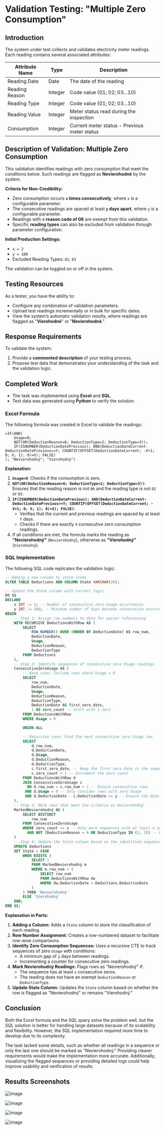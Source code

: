 # Validation Testing: "Multiple Zero Consumption"

## Introduction
The system under test collects and validates electricity meter readings. Each reading contains several associated attributes:

| Attribute Name       | Type        | Description                                        |
|----------------------|-------------|----------------------------------------------------|
| Reading Date         | Date        | The date of the reading                          |
| Reading Reason       | Integer     | Code value {01; 02; 03...10}                     |
| Reading Type         | Integer     | Code value {01; 02; 03...10}                     |
| Reading Value        | Integer     | Meter status read during the inspection          |
| Consumption          | Integer     | Current meter status - Previous meter status     |

## Description of Validation: Multiple Zero Consumption
This validation identifies readings with zero consumption that meet the conditions below. Such readings are flagged as **Nevierohodné** by the system. 

**Criteria for Non-Credibility:**
- Zero consumption occurs **`x` times consecutively**, where `x` is a configurable parameter.
- The consecutive readings are spaced at least **`y` days apart**, where `y` is a configurable parameter.
- Readings with a **reason code of 06** are exempt from this validation.
- Specific **reading types** can also be excluded from validation through parameter configuration.

**Initial Production Settings:**
- `x = 2`
- `y = 100`
- Excluded Reading Types: `02`, `03`

The validation can be toggled on or off in the system.

## Testing Resources
As a tester, you have the ability to:
- Configure any combination of validation parameters.
- Upload test readings incrementally or in bulk for specific dates.
- View the system’s automatic validation results, where readings are flagged as "**Vierohodné**" or "**Nevierohodné**."

## Response Requirements
To validate the system:
1. Provide a **commented description** of your testing process.
2. Propose test data that demonstrates your understanding of the task and the validation logic.

## Completed Work
- The task was implemented using **Excel** and **SQL**.
- Test data was generated using **Python** to verify the solution.

### Excel Formula
The following formula was created in Excel to validate the readings:
```excel
=IF(AND(
    Usage=0;
    NOT(OR(DeductionReason=6; DeductionType=2; DeductionType=3));
    IF(ISNUMBER(DeductionDatePrevious); AND(DeductionDateCurrent-DeductionDatePrevious>=Y; COUNTIF(OFFSET(DeductionDateCurrent; -X+1; 0; X; 1); 0)=X); FALSE)
); "Nevierohodný"; "Vierohodný")
```

**Explanation:**
1. **`Usage=0`**: Checks if the consumption is zero.
2. **`NOT(OR(DeductionReason=6; DeductionType=2; DeductionType=3))`**: Ensures that the reading reason is not `06` and the reading type is not `02` or `03`.
3. **`IF(ISNUMBER(DeductionDatePrevious); AND(DeductionDateCurrent-DeductionDatePrevious>=Y; COUNTIF(OFFSET(DeductionDateCurrent; -X+1; 0; X; 1); 0)=X); FALSE)`**:
   - Verifies that the current and previous readings are spaced by at least `Y` days.
   - Checks if there are exactly `X` consecutive zero consumption readings.
4. If all conditions are met, the formula marks the reading as **"Nevierohodný"** (`Nevierohodný`), otherwise as **"Vierohodný"** (`Vierohodný`).

### SQL Implementation
The following SQL code replicates the validation logic:

```sql
-- Adding a new column to store state
ALTER TABLE Deductions ADD COLUMN State VARCHAR(20);

-- Update the State column with correct logic
DO $$
DECLARE
    x INT := 2; -- Number of consecutive zero Usage occurrences
    y INT := 100; -- Minimum number of days between consecutive occurrences
BEGIN
    -- Step 1: Assign row numbers to data for easier referencing
    WITH RECURSIVE DeductionsWithRow AS (
        SELECT 
            ROW_NUMBER() OVER (ORDER BY DeductionDate) AS row_num,
            DeductionDate,
            Usage,
            DeductionReason,
            DeductionType
        FROM Deductions
    ),
    -- Step 2: Identify sequences of consecutive zero Usage readings
    ConsecutiveZeroUsage AS (
        -- Base case: Include rows where Usage = 0
        SELECT 
            row_num,
            DeductionDate,
            Usage,
            DeductionReason,
            DeductionType,
            DeductionDate AS first_zero_date,
            1 AS zero_count -- Start with 1 zero
        FROM DeductionsWithRow
        WHERE Usage = 0

        UNION ALL

        -- Recursive case: Find the next consecutive zero Usage row
        SELECT 
            d.row_num,
            d.DeductionDate,
            d.Usage,
            d.DeductionReason,
            d.DeductionType,
            c.first_zero_date, -- Keep the first zero date in the sequence
            c.zero_count + 1 -- Increment the zero count
        FROM DeductionsWithRow d
        JOIN ConsecutiveZeroUsage c
          ON d.row_num = c.row_num + 1 -- Ensure consecutive rows
         AND d.Usage = 0 -- Only consider rows with zero Usage
         AND d.DeductionDate - c.DeductionDate >= y -- Ensure the date difference is at least y
    ),
    -- Step 3: Mark rows that meet the criteria as Nevierohodný
    MarkedNevierohodný AS (
        SELECT DISTINCT
            row_num
        FROM ConsecutiveZeroUsage
        WHERE zero_count >= x -- Only mark sequences with at least x zeros
          AND NOT (DeductionReason = 6 OR DeductionType IN (2, 3)) -- Exclude exceptions
    )
    -- Step 4: Update the State column based on the identified sequences
    UPDATE Deductions
    SET State = CASE
        WHEN EXISTS (
            SELECT 1 
            FROM MarkedNevierohodný m
            WHERE m.row_num = (
                SELECT row_num 
                FROM DeductionsWithRow dw 
                WHERE dw.DeductionDate = Deductions.DeductionDate
            )
        ) THEN 'Nevierohodný'
        ELSE 'Vierohodný'
    END;
END $$;
```

**Explanation in Parts:**
1. **Adding a Column:** Adds a `State` column to store the classification of each reading.
2. **Row Number Assignment:** Creates a row-numbered dataset to facilitate row-wise comparisons.
3. **Identify Zero Consumption Sequences:** Uses a recursive CTE to track sequences of zero `Usage` with conditions:
   - A minimum gap of `y` days between readings.
   - Incrementing a counter for consecutive zero readings.
4. **Mark Nevierohodný Readings:** Flags rows as "Nevierohodný" if:
   - The sequence has at least `x` consecutive zeros.
   - The reading does not have an exempt `DeductionReason` or `DeductionType`.
5. **Update State Column:** Updates the `State` column based on whether the row is flagged as "Nevierohodný" or remains "Vierohodný."

## Conclusion
Both the Excel formula and the SQL query solve the problem well, but the SQL solution is better for handling large datasets because of its scalability and flexibility. However, the SQL implementation required more time to develop due to its complexity. 

The task lacked some details, such as whether all readings in a sequence or only the last one should be marked as "Nevierohodný." Providing clearer requirements would make the implementation more accurate. Additionally, visualizing the flagged sequences or providing detailed logs could help improve usability and verification of results.

## Results Screenshots
![image](https://github.com/user-attachments/assets/8716d00a-c7bf-4bb3-a81e-a8adf69c7cd6)

![image](https://github.com/user-attachments/assets/cea1bf1b-b92b-4850-8110-ba18010cce3e)

![image](https://github.com/user-attachments/assets/0085999c-0446-400f-a45d-31106a98ae41)

![image](https://github.com/user-attachments/assets/d224a77d-d9a0-4d81-baaa-2171b5b7a149)





